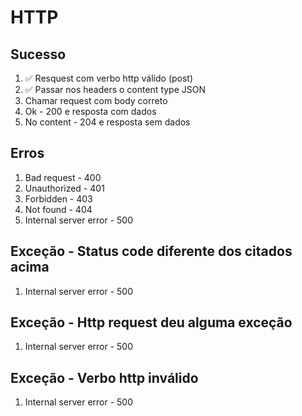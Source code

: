 # HTTP

## Sucesso

1. ✅ Resquest com verbo http válido (post)
2. ✅ Passar nos headers o content type JSON
3. Chamar request com body correto
4. Ok - 200 e resposta com dados
5. No content - 204 e resposta sem dados

## Erros

1. Bad request - 400
2. Unauthorized - 401
3. Forbidden - 403
4. Not found - 404
5. Internal server error - 500

## Exceção - Status code diferente dos citados acima

1. Internal server error - 500

## Exceção - Http request deu alguma exceção

1. Internal server error - 500

## Exceção - Verbo http inválido

1. Internal server error - 500
